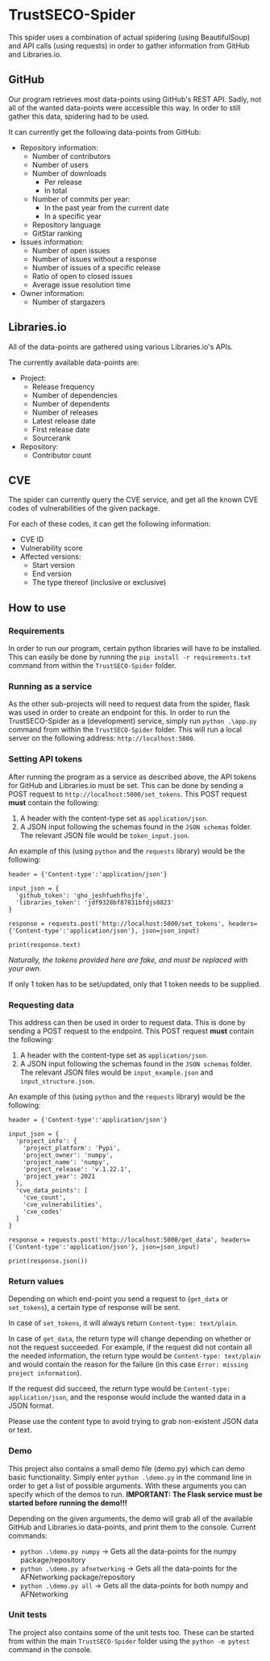 # TrustSECO-Spider
 
This spider uses a combination of actual spidering (using BeautifulSoup) and API calls (using requests) in order to gather information from GitHub and Libraries.io.
 
## GitHub
 
Our program retrieves most data-points using GitHub's REST API. Sadly, not all of the wanted data-points were accessible this way. In order to still gather this data, spidering had to be used.
 
It can currently get the following data-points from GitHub:
 
- Repository information:
  - Number of contributors
  - Number of users
  - Number of downloads
    - Per release
    - In total
  - Number of commits per year:
    - In the past year from the current date
    - In a specific year
  - Repository language
  - GitStar ranking
- Issues information:
  - Number of open issues
  - Number of issues without a response
  - Number of issues of a specific release
  - Ratio of open to closed issues
  - Average issue resolution time
- Owner information:
  - Number of stargazers
 
## Libraries.io

All of the data-points are gathered using various Libraries.io's APIs.

The currently available data-points are:

- Project:
  - Release frequency
  - Number of dependencies
  - Number of dependents
  - Number of releases
  - Latest release date
  - First release date
  - Sourcerank
- Repository:
  - Contributor count

## CVE

The spider can currently query the CVE service, and get all the known CVE codes of vulnerabilities of the given package.

For each of these codes, it can get the following information:

- CVE ID
- Vulnerability score
- Affected versions:
  - Start version
  - End version
  - The type thereof (inclusive or exclusive)

## How to use
 
### Requirements

In order to run our program, certain python libraries will have to be installed. This can easily be done by running the `pip install -r requirements.txt` command from within the `TrustSECO-Spider` folder.

### Running as a service

As the other sub-projects will need to request data from the spider, flask was used in order to create an endpoint for this. In order to run the TrustSECO-Spider as a (development) service, simply run `python .\app.py` command from within the `TrustSECO-Spider` folder.
This will run a local server on the following address: `http://localhost:5000`.

### Setting API tokens

After running the program as a service as described above, the API tokens for GitHub and Libraries.io must be set. This can be done by sending a POST request to `http://localhost:5000/set_tokens`. This POST request **must** contain the following:
1. A header with the content-type set as `application/json`.
2. A JSON input following the schemas found in the `JSON schemas` folder. The relevant JSON file would be `token_input.json`.

An example of this (using `python` and the `requests` library) would be the following:
```
header = {'Content-type':'application/json'}

input_json = {
  'github_token': 'gho_jeshfuehfhsjfe',
  'libraries_token': 'jdf9328bf87831bfdjs0823'
}

response = requests.post('http://localhost:5000/set_tokens', headers={'Content-type':'application/json'}, json=json_input)

print(response.text)
```
*Naturally, the tokens provided here are fake, and must be replaced with your own.*

If only 1 token has to be set/updated, only that 1 token needs to be supplied.

### Requesting data

This address can then be used in order to request data. This is done by sending a POST request to the endpoint. This POST request **must** contain the following:
1. A header with the content-type set as `application/json`.
2. A JSON input following the schemas found in the `JSON schemas` folder. The relevant JSON files would be `input_example.json` and `input_structure.json`.

An example of this (using `python` and the `requests` library) would be the following:
```
header = {'Content-type':'application/json'}

input_json = {
  'project_info': {
    'project_platform': 'Pypi', 
    'project_owner': 'numpy', 
    'project_name': 'numpy', 
    'project_release': 'v.1.22.1', 
    'project_year': 2021
  }, 
  'cve_data_points': [
    'cve_count',
    'cve_vulnerabilities',
    'cve_codes'
  ]
}

response = requests.post('http://localhost:5000/get_data', headers={'Content-type':'application/json'}, json=json_input)

print(response.json())
```

### Return values

Depending on which end-point you send a request to (`get_data` or `set_tokens`), a certain type of response will be sent.

In case of `set_tokens`, it will always return `Content-type: text/plain`.

In case of `get_data`, the return type will change depending on whether or not the request succeeded. For example, if the request did not contain all the needed information, the return type would be `Content-type: text/plain` and would contain the reason for the failure (in this case `Error: missing project information`).

If the request did succeed, the return type would be `Content-type: application/json`, and the response would include the wanted data in a JSON format.

Please use the content type to avoid trying to grab non-existent JSON data or text.

### Demo
 
This project also contains a small demo file (demo.py) which can demo basic functionality. Simply enter `python .\demo.py` in the command line in order to get a list of possible arguments. With these arguments you can specify which of the demos to run. **IMPORTANT: The Flask service must be started before running the demo!!!**
 
Depending on the given arguments, the demo will grab all of the available GitHub and Libraries.io data-points, and print them to the console.
Current commands:
 
- `python .\demo.py numpy` -> Gets all the data-points for the numpy package/repository
- `python .\demo.py afnetworking` -> Gets all the data-points for the AFNetworking package/repository
- `python .\demo.py all` -> Gets all the data-points for both numpy and AFNetworking
 
### Unit tests
 
The project also contains some of the unit tests too. These can be started from within the main `TrustSECO-Spider` folder using the `python -m pytest` command in the console.
